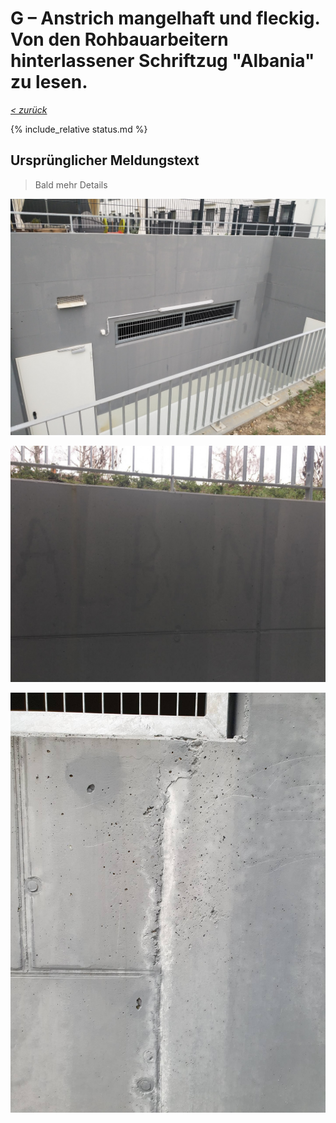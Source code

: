 # G &ndash; Anstrich mangelhaft und fleckig. Von den Rohbauarbeitern hinterlassener Schriftzug "Albania" zu lesen.

_[&lt; zurück](../../index.md)_

{% include_relative status.md %}

## Ursprünglicher Meldungstext

> Bald mehr Details

![](Meldung1.jpg)

![](Meldung2.jpg)

![](20240309_171703_small.jpg)